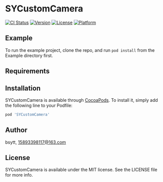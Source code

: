 # SYCustomCamera

[![CI Status](https://img.shields.io/travis/bsytt/SYCustomCamera.svg?style=flat)](https://travis-ci.org/bsytt/SYCustomCamera)
[![Version](https://img.shields.io/cocoapods/v/SYCustomCamera.svg?style=flat)](https://cocoapods.org/pods/SYCustomCamera)
[![License](https://img.shields.io/cocoapods/l/SYCustomCamera.svg?style=flat)](https://cocoapods.org/pods/SYCustomCamera)
[![Platform](https://img.shields.io/cocoapods/p/SYCustomCamera.svg?style=flat)](https://cocoapods.org/pods/SYCustomCamera)

## Example

To run the example project, clone the repo, and run `pod install` from the Example directory first.

## Requirements

## Installation

SYCustomCamera is available through [CocoaPods](https://cocoapods.org). To install
it, simply add the following line to your Podfile:

```ruby
pod 'SYCustomCamera'
```

## Author

bsytt, 15893398117@163.com

## License

SYCustomCamera is available under the MIT license. See the LICENSE file for more info.
